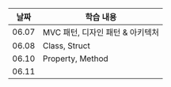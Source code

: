 | 날짜  | 학습 내용                        |
| ----- | -------------------------------- |
| 06.07 | MVC 패턴, 디자인 패턴 & 아키텍처 |
| 06.08 | Class, Struct                    |
| 06.10 | Property, Method                 |
| 06.11 |                                  |
